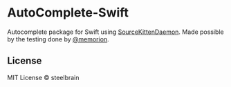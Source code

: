 AutoComplete-Swift
==================

Autocomplete package for Swift using [SourceKittenDaemon](https://github.com/terhechte/SourceKittenDaemon). Made possible by the testing done by [@memorion](https://github.com/memorion).

## License

MIT License © steelbrain

